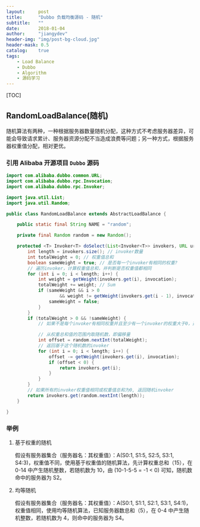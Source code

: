 ```yaml
---
layout:     post
title:      "Dubbo 负载均衡源码 - 随机"
subtitle:   ""
date:       2018-01-04
author:     "jiangydev"
header-img: "img/post-bg-cloud.jpg"
header-mask: 0.5
catalog:    true
tags:
    - Load Balance
    - Dubbo
    - Algorithm
    - 源码学习
---
```


[TOC]

## RandomLoadBalance(随机)

随机算法有两种，一种根据服务器数量随机分配，这种方式不考虑服务器差异，可能会导致请求累计、服务器资源分配不当造成浪费等问题；另一种方式，根据服务器权重值分配，相对更优。

### 引用 Alibaba 开源项目 `Dubbo` 源码

```java
import com.alibaba.dubbo.common.URL;
import com.alibaba.dubbo.rpc.Invocation;
import com.alibaba.dubbo.rpc.Invoker;

import java.util.List;
import java.util.Random;

public class RandomLoadBalance extends AbstractLoadBalance {

    public static final String NAME = "random";

    private final Random random = new Random();

    protected <T> Invoker<T> doSelect(List<Invoker<T>> invokers, URL url, Invocation invocation) {
        int length = invokers.size(); // invoker数量
        int totalWeight = 0; // 权重值总和
        boolean sameWeight = true; // 是否每一个invoker有相同的权重?
        // 遍历invoker，计算权重值总和，并判断是否权重值都相同
        for (int i = 0; i < length; i++) {
            int weight = getWeight(invokers.get(i), invocation);
            totalWeight += weight; // Sum
            if (sameWeight && i > 0
                    && weight != getWeight(invokers.get(i - 1), invocation)) {
                sameWeight = false;
            }
        }
        if (totalWeight > 0 && !sameWeight) {
            // 如果不是每个invoker有相同权重并且至少有一个invoker的权重大于0，选择基于权重值的随机算法

            // 从权重总和值的范围内取随机数，即偏移量
            int offset = random.nextInt(totalWeight);
            // 返回基于这个随机数的invoker
            for (int i = 0; i < length; i++) {
                offset -= getWeight(invokers.get(i), invocation);
                if (offset < 0) {
                    return invokers.get(i);
                }
            }
        }
        // 如果所有的invoker权重值相同或权重值总和为0, 返回随机invoker
        return invokers.get(random.nextInt(length));
    }

}
```

### 举例

1. 基于权重的随机

   假设有服务器集合（服务器名：其权重值）：A(S0:1, S1:5, S2:5, S3:1, S4:3)，权重值不同，使用基于权重值的随机算法，先计算权重总和（15），在 0-14 中产生随机整数，若随机数为 10，由 (10-1-5-5 = -1 < 0) 可知，随机数命中的服务器为 S2。

2. 均等随机

   假设有服务器集合（服务器名：其权重值）：A(S0:1, S1:1, S2:1, S3:1, S4:1)，权重值相同，使用均等随机算法，已知服务器数总和（5），在 0-4 中产生随机整数，若随机数为 4，则命中的服务器为 S4。